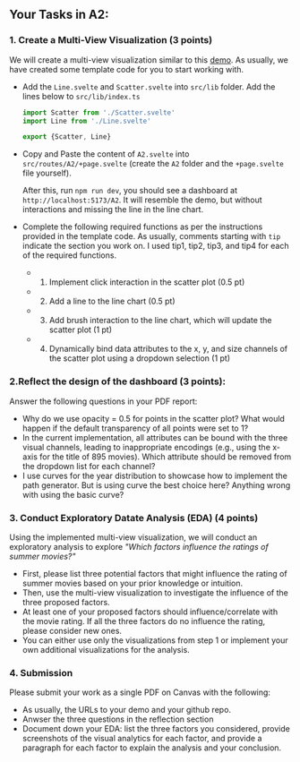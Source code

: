 ## Your Tasks in A2:

### 1. Create a Multi-View Visualization (3 points)

We will create a multi-view visualization similar to this [demo](https://qianwen.info/my-vis-5609/A2).
As usually, we have created some template code for you to start working with.

- Add the `Line.svelte` and `Scatter.svelte` into `src/lib` folder. Add the lines below to `src/lib/index.ts`
  ```ts
  import Scatter from './Scatter.svelte'
  import Line from './Line.svelte'

  export {Scatter, Line}
  ```
- Copy and Paste the content of `A2.svelte` into `src/routes/A2/+page.svelte` (create the `A2` folder and the `+page.svelte` file yourself).

  After this, run `npm run dev`, you should see a dashboard at `http://localhost:5173/A2`. It will resemble the demo, but without interactions and missing the line in the line chart.

- Complete the following required functions as per the instructions provided in the template code. As usually, comments starting with `tip` indicate the section you work on. I used tip1, tip2, tip3, and tip4 for each of the required functions.
  - 1. Implement click interaction in the scatter plot (0.5 pt)  
  - 2. Add a line to the line chart (0.5 pt)
  - 3. Add brush interaction to the line chart, which will update the scatter plot (1 pt)
  - 4. Dynamically bind data attributes to the x, y, and size channels of the scatter plot using a dropdown selection (1 pt)

### 2.Reflect the design of the dashboard (3 points):

Answer the following questions in your PDF report:
- Why do we use opacity = 0.5 for points in the scatter plot? What would happen if the default transparency of all points were set to 1?
- In the current implementation, all attributes can be bound with the three visual channels, leading to inappropriate encodings (e.g., using the x-axis for the title of 895 movies). Which attribute should be removed from the dropdown list for each channel?
- I use curves for the year distribution to showcase how to implement the path generator. But is using curve the best choice here? Anything wrong with using the basic curve?


### 3. Conduct Exploratory Datate Analysis (EDA) (4 points)
Using the implemented multi-view visualization, we will conduct an exploratory analysis to explore *"Which factors influence the ratings of summer movies?"*

- First, please list three potential factors that might influence the rating of summer movies based on your prior knowledge or intuition. 
- Then, use the multi-view visualization to investigate the influence of the three proposed factors.
- At least one of your proposed factors should influence/correlate with the movie rating. If all the three factors do no influence the rating, please consider new ones.
- You can either use only the visualizations from step 1 or implement your own additional visualizations for the analysis.

### 4. Submission
Please submit your work as a single PDF on Canvas with the following:
- As usually, the URLs to your demo and your github repo.
- Anwser the three questions in the reflection section
- Document down your EDA: list the three factors you considered, provide screenshots of the visual analytics for each factor, and provide a paragraph for each factor to explain the analysis and your conclusion.
